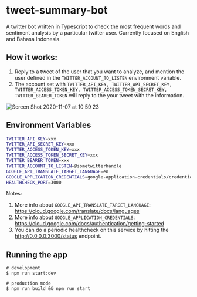 # tweet-summary-bot

A twitter bot written in Typescript to check the most frequent words and sentiment analysis by a particular twitter user. Currently focused on English and Bahasa Indonesia.

## How it works:

1. Reply to a tweet of the user that you want to analyze, and mention the user defined in the `TWITTER_ACCOUNT_TO_LISTEN` environment variable.
2. The account set with `TWITTER_API_KEY, TWITTER_API_SECRET_KEY, TWITTER_ACCESS_TOKEN_KEY, TWITTER_ACCESS_TOKEN_SECRET_KEY, TWITTER_BEARER_TOKEN` will reply to the your tweet with the information.

![Screen Shot 2020-11-07 at 10 59 23](https://user-images.githubusercontent.com/10259593/98431468-4cec7b00-20e8-11eb-892d-380bc7a63364.png)

## Environment Variables

```bash
TWITTER_API_KEY=xxx
TWITTER_API_SECRET_KEY=xxx
TWITTER_ACCESS_TOKEN_KEY=xxx
TWITTER_ACCESS_TOKEN_SECRET_KEY=xxx
TWITTER_BEARER_TOKEN=xxx
TWITTER_ACCOUNT_TO_LISTEN=@sometwitterhandle
GOOGLE_API_TRANSLATE_TARGET_LANGUAGE=en
GOOGLE_APPLICATION_CREDENTIALS=google-application-credentials/credentials.json
HEALTHCHECK_PORT=3000
```

Notes:

1. More info about `GOOGLE_API_TRANSLATE_TARGET_LANGUAGE`: https://cloud.google.com/translate/docs/languages
2. More info about `GOOGLE_APPLICATION_CREDENTIALS`: https://cloud.google.com/docs/authentication/getting-started
3. You can do a periodic healthcheck on this service by hitting the http://0.0.0.0:3000/status endpoint.

## Running the app

```
# development
$ npm run start:dev

# production mode
$ npm run build && npm run start
```
